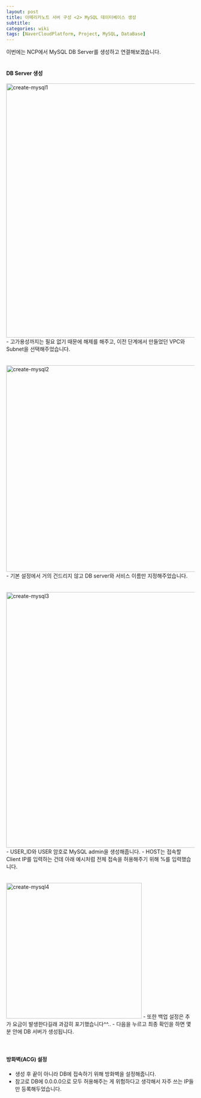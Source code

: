 ```yaml
---
layout: post
title: 아메리카노트 서버 구성 <2> MySQL 데이터베이스 생성
subtitle: 
categories: wiki
tags: [NaverCloudPlatform, Project, MySQL, DataBase]
---
```

이번에는 NCP에서 MySQL DB Server를 생성하고 연결해보겠습니다.
<br/>
<br/>


#### DB Server 생성
<img width="678" alt="create-mysql1" src="https://github.com/dajeongdev/dajeongdev.github.io/assets/61612976/44d6bbc1-bc7a-46b8-ba8f-11681852aac9">
- 고가용성까지는 필요 없기 때문에 해제를 해주고, 이전 단계에서 만들었던 VPC와 Subnet을 선택해주었습니다.
<br/>
<br/>
<br/>


<img width="551" alt="create-mysql2" src="https://github.com/dajeongdev/dajeongdev.github.io/assets/61612976/a51e2e02-7af7-4614-a433-f81839ad3545">
- 기본 설정에서 거의 건드리지 않고 DB server와 서비스 이름만 지정해주었습니다.
<br/>
<br/>
<br/>


<img width="682" alt="create-mysql3" src="https://github.com/dajeongdev/dajeongdev.github.io/assets/61612976/c4d4c493-9ce9-45e5-94b3-54ee3004eec0">
- USER_ID와 USER 암호로 MySQL admin을 생성해줍니다.
- HOST는 접속할 Client IP를 입력하는 건데 아래 예시처럼 전체 접속을 허용해주기 위해 %를 입력했습니다.
<br/>
<br/>
<br/>


<img width="362" alt="create-mysql4" src="https://github.com/dajeongdev/dajeongdev.github.io/assets/61612976/95182b3c-e4e8-4d00-8ed5-7061fd7667dd">
- 또한 백업 설정은 추가 요금이 발생한다길래 과감히 포기했습니다^^..
- 다음을 누르고 최종 확인을 하면 몇 분 안에 DB 서버가 생성됩니다.
<br/>
<br/>
<br/>


#### 방화벽(ACG) 설정
- 생성 후 끝이 아니라 DB에 접속하기 위해 방화벽을 설정해줍니다.
- 참고로 DB에 0.0.0.0으로 모두 허용해주는 게 위험하다고 생각해서 자주 쓰는 IP들만 등록해두었습니다.